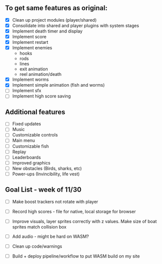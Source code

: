 ## To get same features as original:

- [x]  Clean up project modules (player/shared)
- [x]  Consolidate into shared and player plugins with system stages
- [x]  Implement death timer and display
- [x]  Implement score
- [x]  Implement restart
- [x]  Implement enemies
   * hooks
   * rods
   * lines
   * exit animation
   * reel animation/death
- [x]  Implement worms
- [x]  Implement simple animation (fish and worms)
- [ ]  Implement sfx
- [ ]  Implement high score saving

## Additional features

- [ ]  Fixed updates
- [ ]  Music
- [ ]  Customizable controls
- [ ]  Main menu
- [ ]  Customizable fish
- [ ]  Replay
- [ ]  Leaderboards
- [ ]  Improved graphics
- [ ]  New obstacles (Birds, sharks, etc)
- [ ]  Power-ups (Invincibility, life vest)

## Goal List - week of 11/30
- [ ] Make boost trackers not rotate with player
- [ ] Record high scores - file for native, local storage for browser
- [ ] Improve visuals, layer sprites correctly with z values. Make size of boat sprites match collision box
- [ ] Add audio - might be hard on WASM?
- [ ] Clean up code/warnings
- [ ] Build + deploy pipeline/workflow to put WASM build on my site

